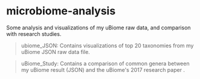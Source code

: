 # microbiome-analysis
Some analysis and visualizations of my uBiome raw data, and comparison with research studies.

> ubiome_JSON: Contains visualizations of top 20 taxonomies from my uBiome JSON raw data file.

> uBiome_Study: Contains a comparison of common genera between my uBiome result (JSON) and the uBiome's 2017 research paper .
